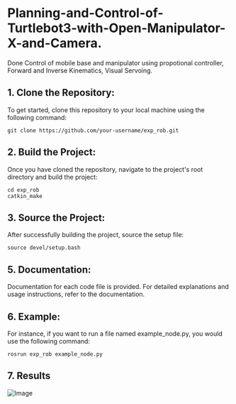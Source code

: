 # Planning-and-Control-of-Turtlebot3-with-Open-Manipulator-X-and-Camera.
Done Control of mobile base and manipulator using propotional controller, Forward and Inverse Kinematics, Visual Servoing.

## 1. Clone the Repository:
   
To get started, clone this repository to your local machine using the following command:
```
git clone https://github.com/your-username/exp_rob.git
```

## 2. Build the Project:
   
Once you have cloned the repository, navigate to the project's root directory and build the project:
```
cd exp_rob
catkin_make
```

## 3. Source the Project:
   
After successfully building the project, source the setup file:
```
source devel/setup.bash
```


## 5. Documentation:
   
Documentation for each code file is provided. For detailed explanations and usage instructions, refer to the documentation.

## 6. Example:
   
For instance, if you want to run a file named example_node.py, you would use the following command:
```
rosrun exp_rob example_node.py
```
## 7. Results
![Image](Open_Manipulator.gif)

